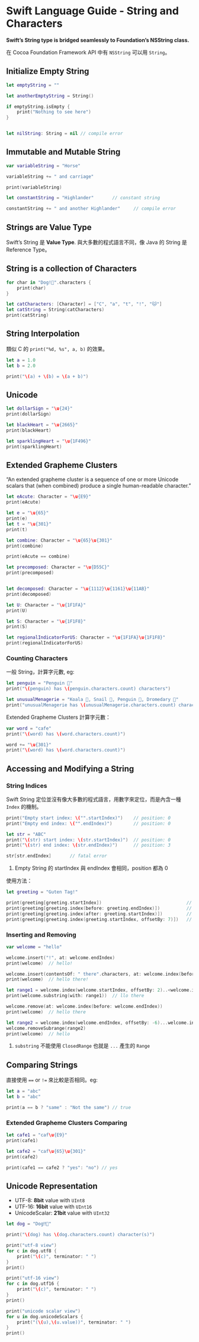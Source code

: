 # Swift Language Guide - String and Characters

**Swift’s String type is bridged seamlessly to Foundation’s NSString class.**

在 Cocoa Foundation Framework API 中有 `NSString` 可以用 `String`。

## Initialize Empty String

```swift
let emptyString = ""

let anotherEmptyString = String()

if emptyString.isEmpty {
    print("Nothing to see here")
}


let nilString: String = nil	// compile error
```

## Immutable and Mutable String

```swift
var variableString = "Horse"

variableString += " and carriage"

print(variableString)

let constantString = "Highlander"		// constant string

constantString += " and another Highlander"		// compile error
```

## Strings are Value Type

Swift’s String 是 **Value Type**. 與大多數的程式語言不同，像 Java 的 String 是 Reference Type。 

## String is a collection of Characters

```swift
for char in "Dog!🐶".characters {
    print(char)
}

let catCharacters: [Character] = ["C", "a", "t", "!", "🐱"]
let catString = String(catCharacters)
print(catString)
```

## String Interpolation

類似 C 的 `print("%d, %s", a, b)` 的效果。

```swift
let a = 1.0
let b = 2.0

print("\(a) + \(b) = \(a + b)")
```

## Unicode

```swift
let dollarSign = "\u{24}"
print(dollarSign)

let blackHeart = "\u{2665}"
print(blackHeart)

let sparklingHeart = "\u{1F496}"
print(sparklingHeart)
```

## Extended Grapheme Clusters

“An extended grapheme cluster is a sequence of one or more Unicode scalars that (when combined) produce a single human-readable character.”

```swift
let eAcute: Character = "\u{E9}"
print(eAcute)

let e = "\u{65}"
print(e)
let t = "\u{301}"
print(t)

let combine: Character = "\u{65}\u{301}"
print(combine)

print(eAcute == combine)

let precomposed: Character = "\u{D55C}"
print(precomposed)


let decomposed: Character = "\u{1112}\u{1161}\u{11AB}"
print(decomposed)

let U: Character = "\u{1F1FA}"
print(U)

let S: Character = "\u{1F1F8}"
print(S)

let regionalIndicatorForUS: Character = "\u{1F1FA}\u{1F1F8}"
print(regionalIndicatorForUS)
```

### Counting Characters

一般 String，計算字元數, eg:

```swift
let penguin = "Penguin 🐧"
print("\(penguin) has \(penguin.characters.count) characters")

let unusualMenagerie = "Koala 🐨, Snail 🐌, Penguin 🐧, Dromedary 🐪"
print("unusualMenagerie has \(unusualMenagerie.characters.count) characters")
```

Extended Grapheme Clusters 計算字元數：

```swift
var word = "cafe"
print("\(word) has \(word.characters.count)")

word += "\u{301}"
print("\(word) has \(word.characters.count)")
```


## Accessing and Modifying a String

### String Indices

Swift String 定位並沒有像大多數的程式語言，用數字來定位，而是內含一種 `Index` 的機制。

```swift
print("Empty start index: \("".startIndex)")	// position: 0
print("Empty end index: \("".endIndex)")		// position: 0

let str = "ABC"
print("\(str) start index: \(str.startIndex)")	// position: 0
print("\(str) end index: \(str.endIndex)")		// position: 3

str[str.endIndex]		// fatal error
```

1. Empty String 的 startIndex 與 endIndex 會相同，position 都為 0

使用方法：

```swift
let greeting = "Guten Tag!"

print(greeting[greeting.startIndex])								// G
print(greeting[greeting.index(before: greeting.endIndex)])			// !
print(greeting[greeting.index(after: greeting.startIndex)])			// u
print(greeting[greeting.index(greeting.startIndex, offsetBy: 7)])	// a
```

### Inserting and Removing

```swift
var welcome = "hello"

welcome.insert("!", at: welcome.endIndex)
print(welcome)	// hello!

welcome.insert(contentsOf: " there".characters, at: welcome.index(before: welcome.endIndex))
print(welcome)	// hello there!

let range1 = welcome.index(welcome.startIndex, offsetBy: 2)..<welcome.index(welcome.endIndex, offsetBy: -1)
print(welcome.substring(with: range1))	// llo there

welcome.remove(at: welcome.index(before: welcome.endIndex))
print(welcome)	// hello there

let range2 = welcome.index(welcome.endIndex, offsetBy: -6)...welcome.index(before: welcome.endIndex)
welcome.removeSubrange(range2)
print(welcome)	// hello
```

1. `substring` 不能使用 `ClosedRange` 也就是 `...` 產生的 `Range`


## Comparing Strings

直接使用 `==` or `!=` 來比較是否相同。eg: 

```swift
let a = "abc"
let b = "abc"

print(a == b ? "same" : "Not the same")	// true
```

### Extended Grapheme Clusters Comparing

```swift
let cafe1 = "caf\u{E9}"
print(cafe1)

let cafe2 = "caf\u{65}\u{301}"
print(cafe2)

print(cafe1 == cafe2 ? "yes": "no")	// yes
```

## Unicode Representation

* UTF-8: **8bit** value with `UInt8`
* UTF-16: **16bit** value with `UInt16`
* UnicodeScalar: **21bit** value with `UInt32`

```swift
let dog = "Dog‼🐶"

print("\(dog) has \(dog.characters.count) character(s)")

print("utf-8 view")
for c in dog.utf8 {
    print("\(c)", terminator: " ")
}
print()

print("utf-16 view")
for c in dog.utf16 {
    print("\(c)", terminator: " ")
}
print()

print("unicode scalar view")
for u in dog.unicodeScalars {
    print("(\(u),\(u.value))", terminator: " ")
}
print()
```